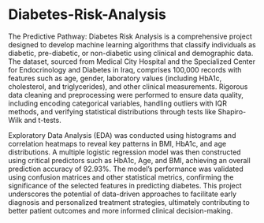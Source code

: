 # Diabetes-Risk-Analysis
The Predictive Pathway: Diabetes Risk Analysis is a comprehensive project designed to develop machine learning algorithms that classify individuals as diabetic, pre-diabetic, or non-diabetic using clinical and demographic data. The dataset, sourced from Medical City Hospital and the Specialized Center for Endocrinology and Diabetes in Iraq, comprises 100,000 records with features such as age, gender, laboratory values (including HbA1c, cholesterol, and triglycerides), and other clinical measurements. Rigorous data cleaning and preprocessing were performed to ensure data quality, including encoding categorical variables, handling outliers with IQR methods, and verifying statistical distributions through tests like Shapiro-Wilk and t-tests.

Exploratory Data Analysis (EDA) was conducted using histograms and correlation heatmaps to reveal key patterns in BMI, HbA1c, and age distributions. A multiple logistic regression model was then constructed using critical predictors such as HbA1c, Age, and BMI, achieving an overall prediction accuracy of 92.93%. The model’s performance was validated using confusion matrices and other statistical metrics, confirming the significance of the selected features in predicting diabetes. This project underscores the potential of data-driven approaches to facilitate early diagnosis and personalized treatment strategies, ultimately contributing to better patient outcomes and more informed clinical decision-making.
